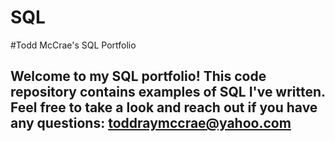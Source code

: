 # SQL
#Todd McCrae's SQL Portfolio

## Welcome to my SQL portfolio! This code repository contains examples of SQL I've written. Feel free to take a look and reach out if you have any questions: toddraymccrae@yahoo.com
